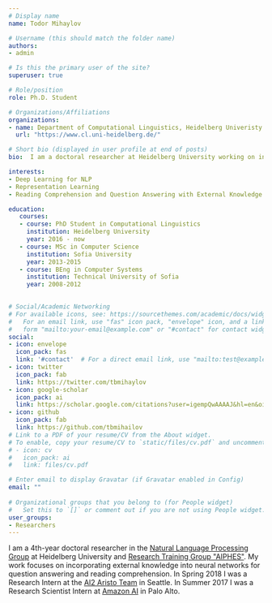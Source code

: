 ```yaml
---
# Display name
name: Todor Mihaylov

# Username (this should match the folder name)
authors:
- admin

# Is this the primary user of the site?
superuser: true

# Role/position
role: Ph.D. Student

# Organizations/Affiliations
organizations:
- name: Department of Computational Linguistics, Heidelberg Univeristy
  url: "https://www.cl.uni-heidelberg.de/"

# Short bio (displayed in user profile at end of posts)
bio:  I am a doctoral researcher at Heidelberg University working on incorporating external knowledge into neural networks for question answering and reading comprehension.  

interests:
- Deep Learning for NLP
- Representation Learning
- Reading Comprehension and Question Answering with External Knowledge

education:
   courses:
   - course: PhD Student in Computational Linguistics
     institution: Heidelberg University
     year: 2016 - now
   - course: MSc in Computer Science
     institution: Sofia University
     year: 2013-2015
   - course: BEng in Computer Systems
     institution: Technical University of Sofia
     year: 2008-2012
     

# Social/Academic Networking
# For available icons, see: https://sourcethemes.com/academic/docs/widgets/#icons
#   For an email link, use "fas" icon pack, "envelope" icon, and a link in the
#   form "mailto:your-email@example.com" or "#contact" for contact widget.
social:
- icon: envelope
  icon_pack: fas
  link: '#contact'  # For a direct email link, use "mailto:test@example.org".
- icon: twitter
  icon_pack: fab
  link: https://twitter.com/tbmihaylov
- icon: google-scholar
  icon_pack: ai
  link: https://scholar.google.com/citations?user=igempQwAAAAJ&hl=en&oi=ao
- icon: github
  icon_pack: fab
  link: https://github.com/tbmihailov
# Link to a PDF of your resume/CV from the About widget.
# To enable, copy your resume/CV to `static/files/cv.pdf` and uncomment the lines below.  
# - icon: cv
#   icon_pack: ai
#   link: files/cv.pdf

# Enter email to display Gravatar (if Gravatar enabled in Config)
email: ""
  
# Organizational groups that you belong to (for People widget)
#   Set this to `[]` or comment out if you are not using People widget.  
user_groups:
- Researchers
---
```


I am a 4th-year doctoral researcher in the [Natural Language Processing Group](https://www.cl.uni-heidelberg.de/nlpgroup/) at Heidelberg University and [Research Training Group "AIPHES"](https://www.informatik.tu-darmstadt.de/aiphes/aiphes/index.en.jsp). My work focuses on incorporating external knowledge into neural networks for question answering and reading comprehension. In Spring 2018 I was a Research Intern at the [AI2 Aristo Team](https://allenai.org/aristo/) in Seattle. In Summer 2017 I was a Research Scientist Intern at [Amazon AI](https://www.amazon.jobs/en/teams/amazonai) in Palo Alto. 
 
